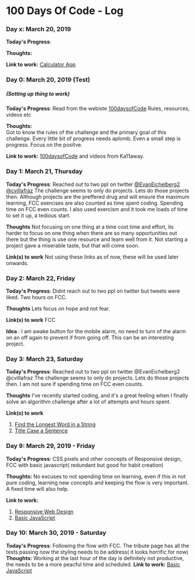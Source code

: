 # 100 Days Of Code - Log


### Day x: March 20, 2019 

**Today's Progress**:  

**Thoughts:**  

**Link to work:** 
[Calculator App](http://www.example.com) 
 

### Day 0: March 20, 2019 (Test)
##### (Setting up thing to work)

**Today's Progress**: <!--Fixed CSS, worked on canvas functionality for the app.--> 
  Read from the webiste [100daysofCode](https://www.100daysofcode.com/) Rules, resources, videos etc

**Thoughts:**  
  Got to know the rules of the challenge and the primary goal of this challenge. Every little bit of progress needs aplomb. Even a small step is progress. Focus on the positve.

**Link to work:** [100daysofCode](https://www.100daysofcode.com/) and videos from Ka11away.
  

### Day 1: March 21, Thursday

**Today's Progress**: Reached out to two ppl on twitter  [@EvanEichelberg2](https://twitter.com/@EvanEichelberg2)  [@cvillafraz](https://twitter.com/@cvillafraz) 
                      The challenge seems to only do projects. Lets do those projects then. 
                      Although projects are the preffered drug and will ensure the maximum learning, 
                      FCC exercises are also counted as time spent coding. 
                      Spending time on FCC even counts. I also used exercism and it took me loads of time to set it up, a tedious start.
                      

**Thoughts** Not focusing on one thing at a time cost time and effort, its harder to focus on one thing when there are so many opportunities out there but the thing is use one resource and learn well from it. Not starting a project gave a miserable taste, but that will come soon.

**Link(s) to work**
Not using these links as of now, these will be used later onwards.
<!--
1. [Find the Longest Word in a String](https://www.freecodecamp.com/challenges/find-the-longest-word-in-a-string)
2. [Title Case a Sentence](https://www.freecodecamp.com/challenges/title-case-a-sentence)
-->

### Day 2: March 22, Friday

**Today's Progress**: Didnt reach out to two ppl on twitter but tweets were liked. 
                      Two hours on FCC.
                      

**Thoughts** Lets focus on hope and not fear. 

**Link(s) to work**
FCC

**Idea** : I am awake button for the mobile alarm, no need to turn of the alarm on an off again to prevent if from going off. This can be an interesting project.

### Day 3: March 23, Saturday

**Today's Progress**: Reached out to two ppl on twitter  @EvanEichelberg2  @cvillafraz 
                      The challenge seems to only do projects. Lets do those projects then. 
                      I am not sure if spending time on FCC even counts.
                      

**Thoughts** I've recently started coding, and it's a great feeling when I finally solve an algorithm challenge after a lot of attempts and hours spent.

**Link(s) to work**
1. [Find the Longest Word in a String](https://www.freecodecamp.com/challenges/find-the-longest-word-in-a-string)
2. [Title Case a Sentence](https://www.freecodecamp.com/challenges/title-case-a-sentence)

### Day 9: March 29, 2019 - Friday

**Today's Progress**:  CSS pixels and other concepts of Responsive design, FCC with basic javascript( redundant but good for habit creation)

**Thoughts:**  No excuses to not spending time on learning, even if this in not pure coding, learning new concepts and keeping the flow is very important. A fixed time will also help.

**Link to work:** 
1. [Responsive Web Design](https://classroom.udacity.com/courses/ud893)
2. [Basic JavaScript](https://learn.freecodecamp.org/javascript-algorithms-and-data-structures/basic-javascript)

### Day 10: March 30, 2019 - Saturday

**Today's Progress**: Following the flow with FCC. The tribute page has all the tests passing now the styling needs to be address( it looks horrific for now)
**Thoughts:**  Working at the last hour of the day is definitely not productive, the needs to be a more peacful time and scheduled.
**Link to work:** 
[Basic JavaScript](https://learn.freecodecamp.org/javascript-algorithms-and-data-structures/basic-javascript) 

